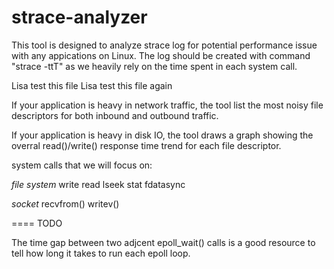 strace-analyzer
===============



This tool is designed to analyze strace log for potential performance issue with any appications on Linux. The log should be created
with command "strace -ttT" as we heavily rely on the time spent in each system call.

Lisa test this file
Lisa test this file again

If your application is heavy in network traffic, the tool list the most noisy file descriptors for both inbound and outbound traffic.

If your application is heavy in disk IO, the tool draws a graph showing the overral read()/write() response time trend for each file descriptor.

system calls that we will focus on:

*file system* 
write
read
lseek
stat
fdatasync


*socket*
recvfrom()
writev()


====
TODO

The time gap between two adjcent epoll_wait() calls is a good resource to tell how long it takes to run each epoll loop.
